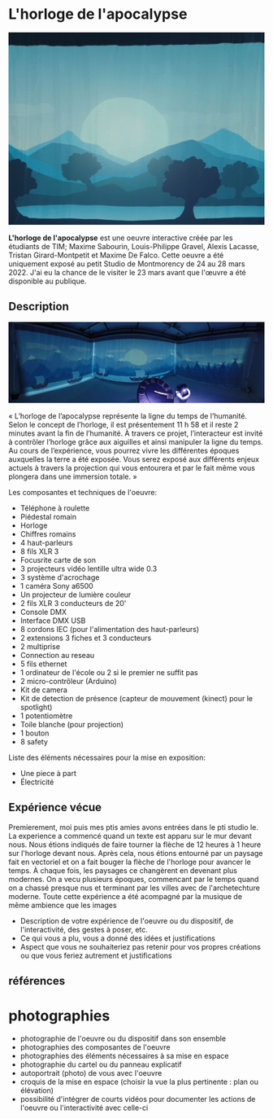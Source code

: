 # L'horloge de l'apocalypse
![projection_bleu](/moebius_horloge/medias/projection_bleu.jpg)

__L'horloge de l'apocalypse__ est une oeuvre interactive créée par les étudiants de TIM; Maxime Sabourin, Louis-Philippe Gravel, Alexis Lacasse, Tristan Girard-Montpetit et Maxime De Falco. Cette oeuvre a été uniquement exposé au petit Studio de Montmorency de 24 au 28 mars 2022. J'ai eu la chance de le visiter le 23 mars avant que l'œuvre a été disponible au publique.

## Description

![installation](/moebius_horloge/medias/installation.jpg)

« L’horloge de l’apocalypse représente la ligne du temps de l’humanité. Selon le concept de l’horloge, il est présentement 11 h 58 et il reste 2 minutes avant la fin de l’humanité. À travers ce projet, l’interacteur est invité à contrôler l’horloge grâce aux aiguilles et ainsi manipuler la ligne du temps. Au cours de l’expérience, vous pourrez vivre les différentes époques auxquelles la terre a été exposée. Vous serez exposé aux différents enjeux actuels à travers la projection qui vous entourera et par le fait même vous plongera dans une immersion totale. » 



Les composantes et techniques de l'oeuvre:

- Téléphone à roulette
- Piédestal romain
- Horloge
- Chiffres romains
- 4 haut-parleurs
- 8 fils XLR 3
- Focusrite carte de son
- 3 projecteurs vidéo lentille ultra wide 0.3
- 3 système d'acrochage
- 1 caméra Sony a6500
- Un projecteur de lumière couleur
- 2 fils XLR 3 conducteurs de 20'
- Console DMX
- Interface DMX USB
- 8 cordons IEC (pour l'alimentation des haut-parleurs)
- 2 extensions 3 fiches et 3 conducteurs
- 2 multiprise
- Connection au reseau
- 5 fils ethernet
- 1 ordinateur de l'école ou 2 si le premier ne suffit pas
- 2 micro-contrôleur (Arduino)
- Kit de camera
- Kit de detection de présence (capteur de mouvement (kinect) pour le spotlight)
- 1 potentiomètre
- Toile blanche (pour projection)
- 1 bouton
- 8 safety


Liste des éléments nécessaires pour la mise en exposition:

- Une piece à part
- Électricité

## Expérience vécue


Premierement, moi puis mes ptis amies avons entrées dans le pti studio le. La experience a commencé quand un texte est apparu sur le mur devant nous. Nous étions indiqués de faire tourner la flèche de 12 heures à 1 heure sur l'horloge devant nous. Après cela, nous étions entourné par un paysage fait en vectoriel et on a fait bouger la flèche de l'horloge pour avancer le temps. À chaque fois, les paysages ce changèrent en devenant plus modernes. On a vecu plusieurs époques, commencant par le temps quand on a chassé presque nus et terminant par les villes avec de l'archetechture moderne. Toute cette expérience a été acompagné par la musique de même ambience que les images 




- Description de votre expérience de l'oeuvre ou du dispositif, de l'interactivité, des gestes à poser, etc.
-  Ce qui vous a plu, vous a donné des idées et justifications
-  Aspect que vous ne souhaiteriez pas retenir pour vos propres créations ou que vous feriez autrement et justifications

## références

# photographies
- photographie de l'oeuvre ou du dispositif dans son ensemble
- photographies des composantes de l'oeuvre
- photographies des éléments nécessaires à sa mise en espace
- photographie du cartel ou du panneau explicatif
- autoportrait (photo) de vous avec l'oeuvre
- croquis de la mise en espace (choisir la vue la plus pertinente : plan ou élévation)
- possibilité d'intégrer de courts vidéos pour documenter les actions de l'oeuvre ou l'interactivité avec celle-ci
